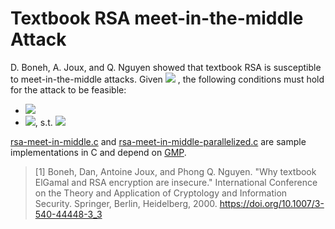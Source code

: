 # Textbook RSA meet-in-the-middle Attack

D. Boneh, A. Joux, and Q. Nguyen showed that textbook RSA is
susceptible to meet-in-the-middle attacks.
Given
<img src="https://render.githubusercontent.com/render/math?math=c = m^e \mod n">
, the following conditions must hold for the attack to be feasible:

- <img src="https://render.githubusercontent.com/render/math?math=m < 2^L">
- <img src="https://render.githubusercontent.com/render/math?math=m_1, m_2 < 2^{L/2}">, s.t. <img src="https://render.githubusercontent.com/render/math?math=m = m_1m_2">

[rsa-meet-in-middle.c](./rsa-meet-in-middle.c) and
[rsa-meet-in-middle-parallelized.c](./rsa-meet-in-middle-parallelized.c)
are sample implementations in C and depend on [GMP](https://gmplib.org).

> [1] Boneh, Dan, Antoine Joux, and Phong Q. Nguyen. "Why textbook ElGamal and
> RSA encryption are insecure." International Conference on the Theory and
> Application of Cryptology and Information Security. Springer, Berlin,
> Heidelberg, 2000. https://doi.org/10.1007/3-540-44448-3_3
